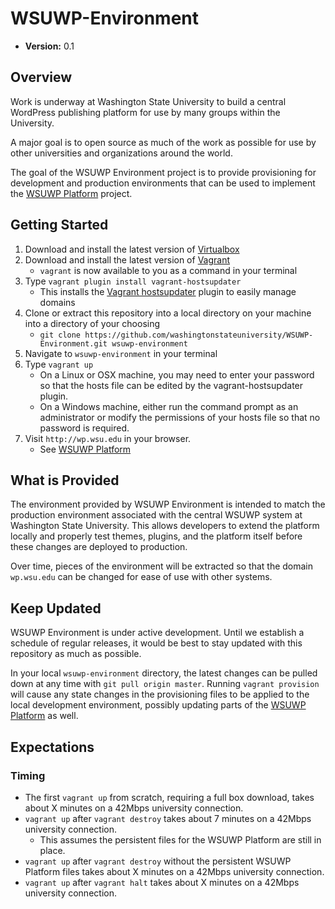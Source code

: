# WSUWP-Environment

* **Version:** 0.1

## Overview

Work is underway at Washington State University to build a central WordPress publishing platform for use by many groups within the University.

A major goal is to open source as much of the work as possible for use by other universities and organizations around the world.

The goal of the WSUWP Environment project is to provide provisioning for development and production environments that can be used to implement the [WSUWP Platform](https://github.com/washingtonstateuniversity/WSUWP-Platform) project.

## Getting Started

1. Download and install the latest version of [Virtualbox](https://www.virtualbox.org/wiki/Downloads)
1. Download and install the latest version of [Vagrant](http://downloads.vagrantup.com/)
	* `vagrant` is now available to you as a command in your terminal
1. Type `vagrant plugin install vagrant-hostsupdater`
	* This installs the [Vagrant hostsupdater](https://github.com/cogitatio/vagrant-hostsupdater) plugin to easily manage domains
1. Clone or extract this repository into a local directory on your machine into a directory of your choosing
	* `git clone https://github.com/washingtonstateuniversity/WSUWP-Environment.git wsuwp-environment`
1. Navigate to `wsuwp-environment` in your terminal
1. Type `vagrant up`
	* On a Linux or OSX machine, you may need to enter your password so that the hosts file can be edited by the vagrant-hostsupdater plugin.
	* On a Windows machine, either run the command prompt as an administrator or modify the permissions of your hosts file so that no password is required.
1. Visit `http://wp.wsu.edu` in your browser.
	* See [WSUWP Platform](https://github.com/washingtonstateuniversity/WSUWP-Platform)

## What is Provided

The environment provided by WSUWP Environment is intended to match the production environment associated with the central WSUWP system at Washington State University. This allows developers to extend the platform locally and properly test themes, plugins, and the platform itself before these changes are deployed to production.

Over time, pieces of the environment will be extracted so that the domain `wp.wsu.edu` can be changed for ease of use with other systems.

## Keep Updated

WSUWP Environment is under active development. Until we establish a schedule of regular releases, it would be best to stay updated with this repository as much as possible.

In your local `wsuwp-environment` directory, the latest changes can be pulled down at any time with `git pull origin master`. Running `vagrant provision` will cause any state changes in the provisioning files to be applied to the local development environment, possibly updating parts of the [WSUWP Platform](https://github.com/washingtonstateuniversity/WSUWP-Platform) as well.

## Expectations

### Timing

* The first `vagrant up` from scratch, requiring a full box download, takes about X minutes on a 42Mbps university connection.
* `vagrant up` after `vagrant destroy` takes about 7 minutes on a 42Mbps university connection.
	* This assumes the persistent files for the WSUWP Platform are still in place.
* `vagrant up` after `vagrant destroy` without the persistent WSUWP Platform files takes about X minutes on a 42Mbps university connection.
* `vagrant up` after `vagrant halt` takes about X minutes on a 42Mbps university connection.